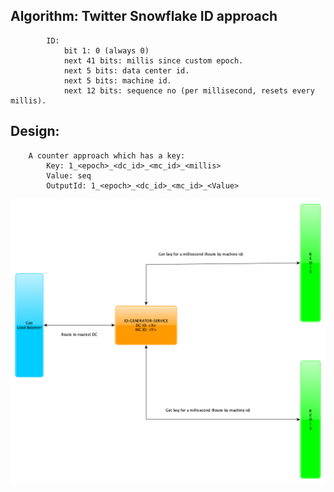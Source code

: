## Algorithm: Twitter Snowflake ID approach

```
        ID:
            bit 1: 0 (always 0)
            next 41 bits: millis since custom epoch.
            next 5 bits: data center id.
            next 5 bits: machine id.
            next 12 bits: sequence no (per millisecond, resets every millis).
```

## Design:

```
    A counter approach which has a key:
        Key: 1_<epoch>_<dc_id>_<mc_id>_<millis>
        Value: seq
        OutputId: 1_<epoch>_<dc_id>_<mc_id>_<Value>
```

![Design](./distributed_id_generator.png?raw=true "Design")















